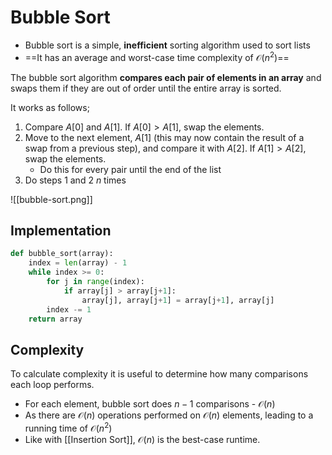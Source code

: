 # Bubble Sort

- Bubble sort is a simple, **inefficient** sorting algorithm used to sort lists
- ==It has an average and worst-case time complexity of $\mathcal{O}(n^2)$==

The bubble sort algorithm **compares each pair of elements in an array** and swaps them if they are out of order until the entire array is sorted.

It works as follows;
1. Compare $A[0]$ and $A[1]$. If $A[0] > A[1]$, swap the elements.
2. Move to the next element, $A[1]$ (this may now contain the result of a swap from a previous step), and compare it with $A[2]$. If $A[1] > A[2]$, swap the elements.
	- Do this for every pair until the end of the list
3. Do steps 1 and 2 $n$ times

![[bubble-sort.png]]

## Implementation
```python
def bubble_sort(array):
    index = len(array) - 1
    while index >= 0:
        for j in range(index):
            if array[j] > array[j+1]:
                array[j], array[j+1] = array[j+1], array[j]
        index -= 1
    return array
```

## Complexity
To calculate complexity it is useful to determine how many comparisons each loop performs.
- For each element, bubble sort does $n - 1$ comparisons - $\mathcal{O}(n)$
- As there are $\mathcal{O}(n)$ operations performed on $\mathcal{O}(n)$ elements, leading to a running time of $\mathcal{O}(n^2)$
- Like with [[Insertion Sort]], $\mathcal{O}(n)$ is the best-case runtime.